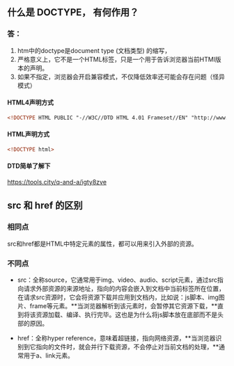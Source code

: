 ## 什么是 DOCTYPE， 有何作用？
### 答：
1. htm中的doctype是document type (文档类型) 的缩写，
2. 严格意义上，它不是一个HTML标签，只是一个用于告诉浏览器当前HTMl版本的声明。
3. 如果不指定，浏览器会开启兼容模式，不仅降低效率还可能会存在问题（怪异模式）

#### HTML4声明方式
```html	
<!DOCTYPE HTML PUBLIC "-//W3C//DTD HTML 4.01 Frameset//EN" "http://www.w3.org/TR/html4/frameset.dtd">
```

#### HTML声明方式
```html
<!DOCTYPE html>
```

#### DTD简单了解下
https://tools.city/q-and-a/igty8zve

## src 和 href 的区别
### 相同点
src和href都是HTML中特定元素的属性，都可以用来引入外部的资源。

### 不同点
* src：全称source，它通常用于img、video、audio、script元素，通过src指向请求外部资源的来源地址，指向的内容会嵌入到文档中当前标签所在位置，在请求src资源时，它会将资源下载并应用到文档内，比如说：js脚本、img图片、frame等元素。**当浏览器解析到该元素时，会暂停其它资源下载，**直到将该资源加载、编译、执行完毕。这也是为什么将js脚本放在底部而不是头部的原因。

* href：全称hyper reference，意味着超链接，指向网络资源，**当浏览器识别到它指向的⽂件时，就会并⾏下载资源，不会停⽌对当前⽂档的处理，**通常用于a、link元素。
